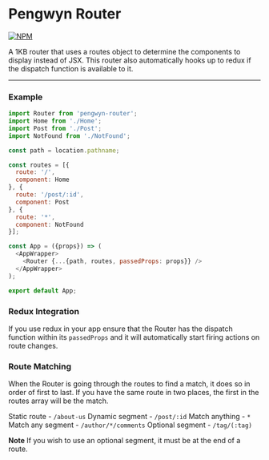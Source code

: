 # Pengwyn Router

[![NPM](https://img.shields.io/npm/v/pengwyn-router.svg)](https://www.npmjs.com/package/pengwyn-router)

A 1KB router that uses a routes object to determine the components to display instead of JSX. This router also automatically hooks up to redux if the dispatch function is available to it.

---

### Example

```js
import Router from 'pengwyn-router';
import Home from './Home';
import Post from './Post';
import NotFound from './NotFound';

const path = location.pathname;

const routes = [{
  route: '/',
  component: Home
}, {
  route: '/post/:id',
  component: Post
}, {
  route: '*',
  component: NotFound
}];

const App = ({props}) => (
  <AppWrapper>
    <Router {...{path, routes, passedProps: props}} />
  </AppWrapper>
);

export default App;
```

### Redux Integration

If you use redux in your app ensure that the Router has the dispatch function within its `passedProps` and it will automatically start firing actions on route changes.

### Route Matching

When the Router is going through the routes to find a match, it does so in order of first to last. If you have the same route in two places, the first in the routes array will be the match.

Static route - `/about-us`
Dynamic segment - `/post/:id`
Match anything - `*`
Match any segment - `/author/*/comments`
Optional segment - `/tag/(:tag)`

**Note** If you wish to use an optional segment, it must be at the end of a route.